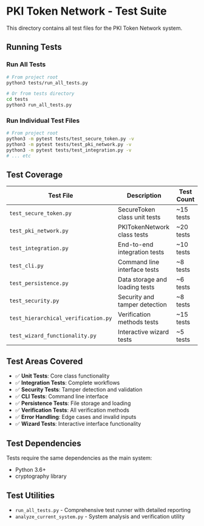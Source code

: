 # PKI Token Network - Test Suite

This directory contains all test files for the PKI Token Network system.

## Running Tests

### Run All Tests
```bash
# From project root
python3 tests/run_all_tests.py

# Or from tests directory
cd tests
python3 run_all_tests.py
```

### Run Individual Test Files
```bash
# From project root
python3 -m pytest tests/test_secure_token.py -v
python3 -m pytest tests/test_pki_network.py -v
python3 -m pytest tests/test_integration.py -v
# ... etc
```

## Test Coverage

| Test File | Description | Test Count |
|-----------|-------------|------------|
| `test_secure_token.py` | SecureToken class unit tests | ~15 tests |
| `test_pki_network.py` | PKITokenNetwork class tests | ~20 tests |
| `test_integration.py` | End-to-end integration tests | ~10 tests |
| `test_cli.py` | Command line interface tests | ~8 tests |
| `test_persistence.py` | Data storage and loading tests | ~6 tests |
| `test_security.py` | Security and tamper detection | ~8 tests |
| `test_hierarchical_verification.py` | Verification methods tests | ~15 tests |
| `test_wizard_functionality.py` | Interactive wizard tests | ~5 tests |

## Test Areas Covered

- ✅ **Unit Tests**: Core class functionality
- ✅ **Integration Tests**: Complete workflows
- ✅ **Security Tests**: Tamper detection and validation
- ✅ **CLI Tests**: Command line interface
- ✅ **Persistence Tests**: File storage and loading
- ✅ **Verification Tests**: All verification methods
- ✅ **Error Handling**: Edge cases and invalid inputs
- ✅ **Wizard Tests**: Interactive interface functionality

## Test Dependencies

Tests require the same dependencies as the main system:
- Python 3.6+
- cryptography library

## Test Utilities

- `run_all_tests.py` - Comprehensive test runner with detailed reporting
- `analyze_current_system.py` - System analysis and verification utility